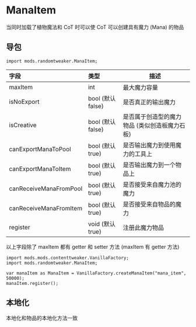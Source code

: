 # ManaItem

当同时加载了植物魔法和 CoT 时可以使 CoT 可以创建具有魔力 (Mana) 的物品

## 导包

```zenscrtip
import mods.randomtweaker.ManaItem;
```


| 字段        | 类型        | 描述         |
|:---------- |:---------- |----------- |
| maxItem    | int        | 最大魔力容量 |
| isNoExport | bool (默认 false) | 是否真正的输出魔力 |
| isCreative | bool (默认 false) | 是否属于创造型的魔力物品 (类似创造板魔力石板) |
| canExportManaToPool | bool (默认 true) | 是否输出魔力到使用魔力的工具上 | 
| canExportManaToItem | bool (默认 true) | 是否输出魔力到一个物品上      |
| canReceiveManaFromPool | bool (默认 true) | 是否接受来自魔力池的魔力   |
| canReceiveManaFromItem | bool (默认 true) | 是否接受来自物品的魔力    |
| register               | void (默认 true) | 注册此魔力物品           |

以上字段除了 maxItem 都有 getter 和 setter 方法 (maxItem 有 getter 方法)

```zenscrtip
import mods.mods.contenttweaker.VanillaFactory;
import mods.randomtweaker.ManaItem;

var manaItem as ManaItem = VanillaFactory.createManaItem("mana_item", 50000);
manaItem.register();
```

## 本地化
本地化和物品的本地化方法一致